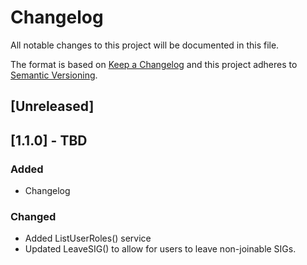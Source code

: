 # Changelog
All notable changes to this project will be documented in this file.

The format is based on [Keep a Changelog](http://keepachangelog.com/en/1.0.0/)
and this project adheres to [Semantic Versioning](http://semver.org/spec/v2.0.0.html).

## [Unreleased]

## [1.1.0] - TBD
### Added
- Changelog

### Changed
- Added ListUserRoles() service
- Updated LeaveSIG() to allow for users to leave non-joinable SIGs.